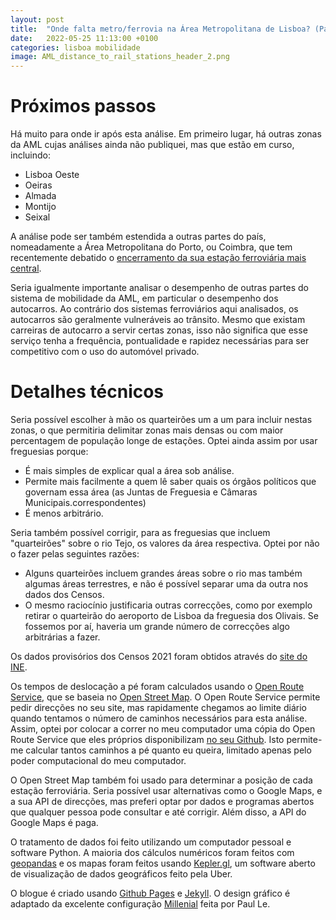 ```yaml
---
layout: post
title:  "Onde falta metro/ferrovia na Área Metropolitana de Lisboa? (Parte 5 - Conclusão)"
date:   2022-05-25 11:13:00 +0100
categories: lisboa mobilidade
image: AML_distance_to_rail_stations_header_2.png
---
```


# Próximos passos
Há muito para onde ir após esta análise. Em primeiro lugar, há outras zonas da AML cujas análises ainda não publiquei, mas que estão em curso, incluindo:
- Lisboa Oeste
- Oeiras
- Almada
- Montijo
- Seixal

A análise pode ser também estendida a outras partes do país, nomeadamente a Área Metropolitana do Porto, ou Coimbra, que tem recentemente debatido o [encerramento da sua estação ferroviária mais central](https://www.publico.pt/2022/05/18/opiniao/opiniao/encerramento-estacao-central-coimbra-2006620).

Seria igualmente importante analisar o desempenho de outras partes do sistema de mobilidade da AML, em particular o desempenho dos autocarros. Ao contrário dos sistemas ferroviários aqui analisados, os autocarros são geralmente vulneráveis ao trânsito. Mesmo que existam carreiras de autocarro a servir certas zonas, isso não significa que esse serviço tenha a frequência, pontualidade e rapidez necessárias para ser competitivo com o uso do automóvel privado.

# Detalhes técnicos
Seria possível escolher à mão os quarteirões um a um para incluir nestas zonas, o que permitiria delimitar zonas mais densas ou com maior percentagem de população longe de estações. Optei ainda assim por usar freguesias porque:
- É mais simples de explicar qual a área sob análise.
- Permite mais facilmente a quem lê saber quais os órgãos políticos que governam essa área (as Juntas de Freguesia e Câmaras Municipais.correspondentes)
- É menos arbitrário.

Seria também possível corrigir, para as freguesias que incluem "quarteirões" sobre o rio Tejo, os valores da área respectiva. Optei por não o fazer pelas seguintes razões:
- Alguns quarteirões incluem grandes áreas sobre o rio mas também algumas áreas terrestres, e não é possível separar uma da outra nos dados dos Censos.
- O mesmo raciocínio justificaria outras correcções, como por exemplo retirar o quarteirão do aeroporto de Lisboa da freguesia dos Olivais. Se fossemos por aí, haveria um grande número de correcções algo arbitrárias a fazer.

Os dados provisórios dos Censos 2021 foram obtidos através do [site do INE](http://mapas.ine.pt/download/index2021.phtml).

Os tempos de deslocação a pé foram calculados usando o [Open Route Service][ors], que se baseia no [Open Street Map][osm]. O Open Route Service permite pedir direcções no seu site, mas rapidamente chegamos ao limite diário quando tentamos o número de caminhos necessários para esta análise. Assim, optei por colocar a correr no meu computador uma cópia do Open Route Service que eles próprios disponibilizam [no seu Github](https://github.com/GIScience/openrouteservice). Isto permite-me calcular tantos caminhos a pé quanto eu queira, limitado apenas pelo poder computacional do meu computador.

O Open Street Map também foi usado para determinar a posição de cada estação ferroviária. Seria possível usar alternativas como o Google Maps, e a sua API de direcções, mas preferi optar por dados e programas abertos que qualquer pessoa pode consultar e até corrigir. Além disso, a API do Google Maps é paga.

O tratamento de dados foi feito utilizando um computador pessoal e software Python. A maioria dos cálculos numéricos foram feitos com [geopandas](https://geopandas.org/en/stable/) e os mapas foram feitos usando [Kepler.gl](https://kepler.gl/), um software aberto de visualização de dados geográficos feito pela Uber.

O blogue é criado usando [Github Pages](https://pages.github.com/) e [Jekyll](https://jekyllrb.com/). O design gráfico é adaptado da excelente configuração [Millenial](https://jekyllthemes.io/theme/millennial) feita por Paul Le.

[gsdg]: https://globaldesigningcities.org/wp-content/uploads/guides/global-street-design-guide.pdf
[metro2009]: https://pt.wikipedia.org/wiki/Metropolitano_de_Lisboa#Projetos_Anteriormente_Apresentados
[osm]: [https://www.openstreetmap.org/]
[ors]: [https://openrouteservice.org/]
[ciclovias.pt]: [https://www.ciclovias.pt/?lat=38.57706&lng=-9.04511&z=14.52900000000001&m=r&l=16]
